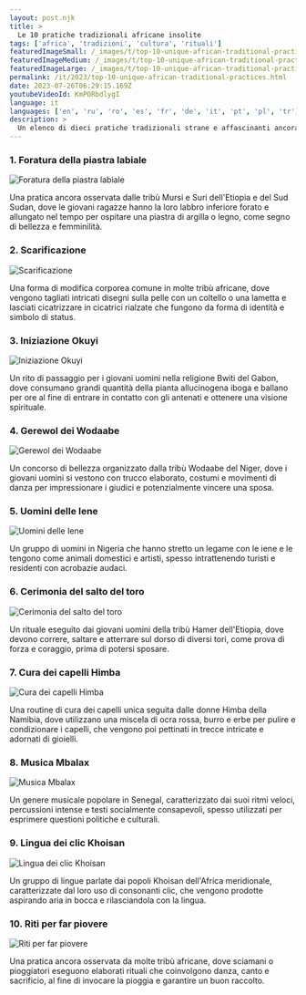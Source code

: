 ```yaml
---
layout: post.njk
title: >
  Le 10 pratiche tradizionali africane insolite
tags: ['africa', 'tradizioni', 'cultura', 'rituali']
featuredImageSmall: /_images/t/top-10-unique-african-traditional-practices-cover-it-small.webp
featuredImageMedium: /_images/t/top-10-unique-african-traditional-practices-cover-it-medium.webp
featuredImageLarge: /_images/t/top-10-unique-african-traditional-practices-cover-it-large.webp
permalink: /it/2023/top-10-unique-african-traditional-practices.html
date: 2023-07-26T06:29:15.169Z
youtubeVideoId: KmPORbdlygI
language: it
languages: ['en', 'ru', 'ro', 'es', 'fr', 'de', 'it', 'pt', 'pl', 'tr']
description: >
  Un elenco di dieci pratiche tradizionali strane e affascinanti ancora osservate in diverse culture africane oggi.
---
```


### 1. Foratura della piastra labiale

![Foratura della piastra labiale](/_images/e/efce24eb504276d62c80c007af96a8f3-medium.webp)

Una pratica ancora osservata dalle tribù Mursi e Suri dell'Etiopia e del Sud Sudan, dove le giovani ragazze hanno la loro labbro inferiore forato e allungato nel tempo per ospitare una piastra di argilla o legno, come segno di bellezza e femminilità.

### 2. Scarificazione

![Scarificazione](/_images/c/ca8470928bf1e0defdec51020249945c-medium.webp)

Una forma di modifica corporea comune in molte tribù africane, dove vengono tagliati intricati disegni sulla pelle con un coltello o una lametta e lasciati cicatrizzare in cicatrici rialzate che fungono da forma di identità e simbolo di status.

### 3. Iniziazione Okuyi

![Iniziazione Okuyi](/_images/7/765af2a35030e8f6d8863073ed0870e3-medium.webp)

Un rito di passaggio per i giovani uomini nella religione Bwiti del Gabon, dove consumano grandi quantità della pianta allucinogena iboga e ballano per ore al fine di entrare in contatto con gli antenati e ottenere una visione spirituale.

### 4. Gerewol dei Wodaabe

![Gerewol dei Wodaabe](/_images/4/41db649a53982ca7b99b2ab4ed7e78c0-medium.webp)

Un concorso di bellezza organizzato dalla tribù Wodaabe del Niger, dove i giovani uomini si vestono con trucco elaborato, costumi e movimenti di danza per impressionare i giudici e potenzialmente vincere una sposa.

### 5. Uomini delle Iene

![Uomini delle Iene](/_images/c/c372b5721c2e5fd36129ea113a036da7-medium.webp)

Un gruppo di uomini in Nigeria che hanno stretto un legame con le iene e le tengono come animali domestici e artisti, spesso intrattenendo turisti e residenti con acrobazie audaci.

### 6. Cerimonia del salto del toro

![Cerimonia del salto del toro](/_images/7/7e9c48df24b6e0966899899641070203-medium.webp)

Un rituale eseguito dai giovani uomini della tribù Hamer dell'Etiopia, dove devono correre, saltare e atterrare sul dorso di diversi tori, come prova di forza e coraggio, prima di potersi sposare.

### 7. Cura dei capelli Himba

![Cura dei capelli Himba](/_images/d/dbacfbe2ed3891640b5f7dc200248f89-medium.webp)

Una routine di cura dei capelli unica seguita dalle donne Himba della Namibia, dove utilizzano una miscela di ocra rossa, burro e erbe per pulire e condizionare i capelli, che vengono poi pettinati in trecce intricate e adornati di gioielli.

### 8. Musica Mbalax

![Musica Mbalax](/_images/8/8454152781428d053703f81fc9b4ba88-medium.webp)

Un genere musicale popolare in Senegal, caratterizzato dai suoi ritmi veloci, percussioni intense e testi socialmente consapevoli, spesso utilizzati per esprimere questioni politiche e culturali.

### 9. Lingua dei clic Khoisan

![Lingua dei clic Khoisan](/_images/5/5a3cd585a2b98a5294fa0d44fcd262d1-medium.webp)

Un gruppo di lingue parlate dai popoli Khoisan dell'Africa meridionale, caratterizzate dal loro uso di consonanti clic, che vengono prodotte aspirando aria in bocca e rilasciandola con la lingua.

### 10. Riti per far piovere

![Riti per far piovere](/_images/4/45afbb98387911f18a89dc941e205cbc-medium.webp)

Una pratica ancora osservata da molte tribù africane, dove sciamani o pioggiatori eseguono elaborati rituali che coinvolgono danza, canto e sacrificio, al fine di invocare la pioggia e garantire un buon raccolto.

